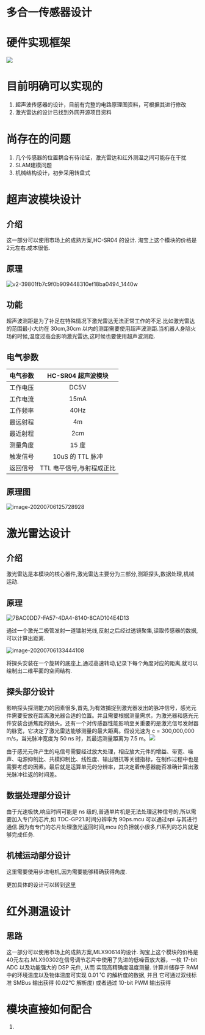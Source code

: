 # 多合一传感器设计

# 硬件实现框架
![](https://cdn.nlark.com/yuque/0/2020/svg/1428398/1593963101197-330fa2dc-23b5-4e96-a253-15b052143183.svg)
# 目前明确可以实现的

1. 超声波传感器的设计，目前有完整的电路原理图资料，可根据其进行修改
2. 激光雷达的设计已找到外网开源项目资料

# 尚存在的问题

1. 几个传感器的位置耦合有待论证，激光雷达和红外测温之间可能存在干扰
2. SLAM建模问题
3. 机械结构设计，初步采用转盘式


# 超声波模块设计
## 介绍
这一部分可以使用市场上的成熟方案,HC-SR04 的设计.
淘宝上这个模块的价格是 2元左右.成本很低.

## 原理

![v2-39801fb7c9f0b909448310ef18ba0494_1440w](https://picbed-1256456760.cos.ap-shanghai.myqcloud.com/v2-39801fb7c9f0b909448310ef18ba0494_1440w.jpg)

## 功能
超声波测距是为了补足在特殊情况下激光雷达无法正常工作的不足.比如激光雷达的范围最小大约在 30cm,30cm 以内的测距需要使用超声波测距.当机器人身陷火场的时候,温度过高会影响激光雷达,这时候也要使用超声波测距.
## 电气参数
|电气参数|HC-SR04 超声波模块|
|:-----:|:-----:|
|工作电压|DC5V|
|工作电流|15mA|
|工作频率|40Hz|
|最远射程|4m|
|最近射程|2cm|
|测量角度|15 度|
|触发信号|10uS 的 TTL 脉冲|
|返回信号|TTL 电平信号,与射程成正比|
## 原理图

![image-20200706125728928](https://picbed-1256456760.cos.ap-shanghai.myqcloud.com/image-20200706125728928.png)

# 激光雷达设计

## 介绍

激光雷达是本模块的核心器件,激光雷达主要分为三部分,测距探头,数据处理,机械运动.

## 原理

![7BAC0DD7-FA57-4DA4-8140-8CAD104E4D13](https://picbed-1256456760.cos.ap-shanghai.myqcloud.com/7BAC0DD7-FA57-4DA4-8140-8CAD104E4D13.png)

通过一个激光二极管发射一道镭射光线,反射之后经过透镜聚集,读取传感器的数据,可以计算出距离.

![image-20200706133444108](https://picbed-1256456760.cos.ap-shanghai.myqcloud.com/image-20200706133444108.png)

将探头安装在一个旋转的底座上,通过高速转动,记录下每个角度对应的距离,就可以绘制出二维平面的空间结构.

## 探头部分设计

影响探头探测能力的因素很多,首先,为有效捕捉到激光器发出的脉冲信号，感光元件需要安放在距离激光器合适的位置。并且需要根据测量需求，为激光器和感光元件安装合适焦距的镜头。还有一个对传感器性能影响至关重要的是激光信号发射器的脉宽，它决定了激光雷达能够测量的最大距离。假设光速为 c = 300,000,000 m/s，当光脉冲宽度为 50 ns 时，其最远测量距离为 7.5 m。![](https://picbed-1256456760.cos.ap-shanghai.myqcloud.com/v2-4497610cecb220f963cdf83ff1b7d1c9_1440w-20200706134336104.jpg)

由于感光元件产生的电信号需要经过放大处理，相应放大元件的增益、带宽、噪声、电源抑制比、共模抑制比、线性度、输出阻抗等关键指标，在制作过程中也是需要考虑的因素。最后就是运算单元的分辨率，其决定着传感器能否准确计算出激光脉冲往返的时间差。

## 数据处理部分设计

由于光速极快,响应时间可能是 ns 级的,普通单片机是无法处理这种信号的,所以需要加入专门的芯片,如 TDC-GP21.时间分辨率为 90ps.mcu 可以通过spi 与其进行通信.因为有专门的芯片处理激光返回时间,mcu 的负担就小很多,f1系列的芯片就足够完成任务.

## 机械运动部分设计

这里需要使用步进电机,因为需要能够精确获得角度.

更加具体的设计可以转到[这里](https://zhuanlan.zhihu.com/p/115061732)

# 红外测温设计
## 思路
这一部分可以使用市场上的成熟方案,MLX90614的设计. 淘宝上这个模块的价格是 40元左右.MLX90302在信号调节芯片中使用了先进的低噪音放大器，一枚 17-bit ADC 以及功能强大的 DSP 元件, 从而 实现高精确度温度测量. 计算并储存于 RAM 中的环境温度以及物体温度可实现 0.01 ˚C 的解析度的数据, 并且 它可通过双线标准 SMBus 输出获得 (0.02°C 解析度) 或者通过 10-bit PWM 输出获得

# 模块直接如何配合
1. 